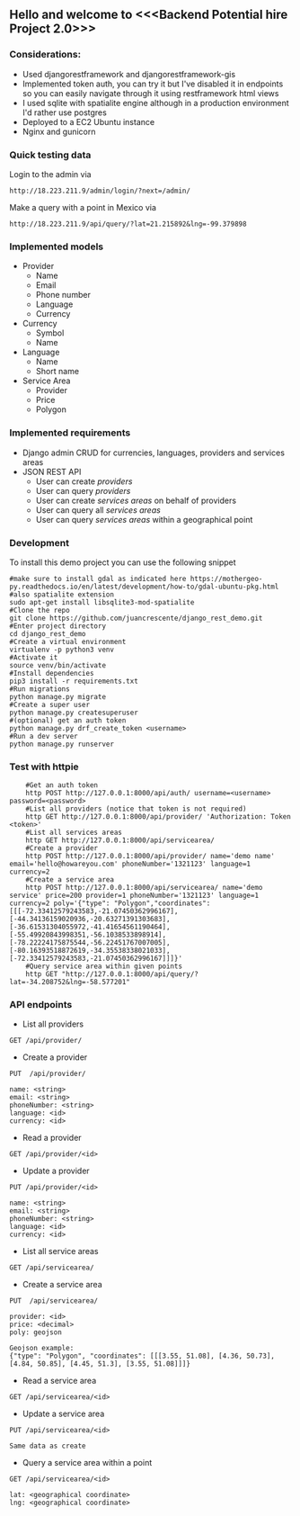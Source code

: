 ## Hello and welcome to <<<Backend Potential hire Project 2.0>>>
 



### Considerations:
- Used djangorestframework and djangorestframework-gis
- Implemented token auth, you can try it but I've disabled it in endpoints so you can easily navigate through it using restframework html views
- I used sqlite with spatialite engine although in a production environment I'd rather use postgres
- Deployed to a EC2 Ubuntu instance
- Nginx and gunicorn

### Quick testing data

Login to the admin via

```
http://18.223.211.9/admin/login/?next=/admin/
```

Make a query with a point in Mexico via
```
http://18.223.211.9/api/query/?lat=21.215892&lng=-99.379898
```

### Implemented models
- Provider
    - Name
    - Email
    - Phone number
    - Language
    - Currency
- Currency
    - Symbol
    - Name
- Language
    - Name
    - Short name
- Service Area
    - Provider
    - Price
    - Polygon

### Implemented requirements

- Django admin CRUD for currencies, languages, providers and services areas
- JSON REST API
    - User can create _providers_
    - User can query _providers_
    - User can create _services areas_ on behalf of providers
    - User can query all _services areas_
    - User can query _services areas_ within a geographical point
    
### Development

To install this demo project you can use the following snippet

```
#make sure to install gdal as indicated here https://mothergeo-py.readthedocs.io/en/latest/development/how-to/gdal-ubuntu-pkg.html
#also spatialite extension
sudo apt-get install libsqlite3-mod-spatialite
#Clone the repo
git clone https://github.com/juancrescente/django_rest_demo.git
#Enter project directory
cd django_rest_demo
#Create a virtual environment
virtualenv -p python3 venv
#Activate it
source venv/bin/activate
#Install dependencies
pip3 install -r requirements.txt
#Run migrations
python manage.py migrate
#Create a super user
python manage.py createsuperuser
#(optional) get an auth token
python manage.py drf_create_token <username>
#Run a dev server
python manage.py runserver
```
    
### Test with httpie
```
    #Get an auth token
    http POST http://127.0.0.1:8000/api/auth/ username=<username> password=<password>
    #List all providers (notice that token is not required)
    http GET http://127.0.0.1:8000/api/provider/ 'Authorization: Token <token>'
    #List all services areas
    http GET http://127.0.0.1:8000/api/servicearea/
    #Create a provider
    http POST http://127.0.0.1:8000/api/provider/ name='demo name' email='hello@howareyou.com' phoneNumber='1321123' language=1 currency=2
    #Create a service area
    http POST http://127.0.0.1:8000/api/servicearea/ name='demo service' price=200 provider=1 phoneNumber='1321123' language=1 currency=2 poly='{"type": "Polygon","coordinates": [[[-72.33412579243583,-21.07450362996167],[-44.34136159020936,-20.63271391303683],[-36.61531304055972,-41.41654561190464],[-55.49920843998351,-56.1038533898914],[-78.22224175875544,-56.22451767007005],[-80.16393518872619,-34.35538338021033],[-72.33412579243583,-21.07450362996167]]]}'
    #Query service area within given points
    http GET "http://127.0.0.1:8000/api/query/?lat=-34.208752&lng=-58.577201"
```

### API endpoints
- List all providers

```GET /api/provider/```

- Create a provider

```
PUT  /api/provider/

name: <string>
email: <string>
phoneNumber: <string>
language: <id>
currency: <id>

```

- Read a provider

```GET /api/provider/<id>```

- Update a provider

```
PUT /api/provider/<id>

name: <string>
email: <string>
phoneNumber: <string>
language: <id>
currency: <id>

```

- List all service areas

```GET /api/servicearea/```

- Create a service area

```
PUT  /api/servicearea/

provider: <id>
price: <decimal>
poly: geojson

Geojson example:
{"type": "Polygon", "coordinates": [[[3.55, 51.08], [4.36, 50.73], [4.84, 50.85], [4.45, 51.3], [3.55, 51.08]]]}

```

- Read a service area

```GET /api/servicearea/<id>```

- Update a service area

```
PUT /api/servicearea/<id>

Same data as create
```

- Query a service area within a point

```
GET /api/servicearea/<id>

lat: <geographical coordinate>
lng: <geographical coordinate>

```

